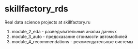 # skillfactory_rds
Real data science projects at skillfactory.ru

1) module_2_eda - разведывательный анализ данных
2) module_3_auto - предсказание стоимости автомобилей
3) module_4_recommendations - рекомендательные системы